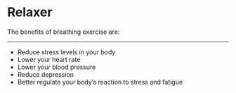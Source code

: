 # Relaxer
The benefits of breathing exercise are:
_______________________________________
* Reduce stress levels in your body <br/>
* Lower your heart rate <br/>
* Lower your blood pressure <br/>
* Reduce depression <br/>
* Better regulate your body’s reaction to stress and fatigue <br/>
